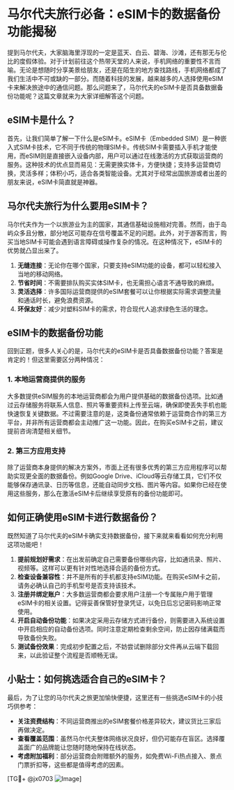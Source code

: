 # 马尔代夫旅行必备：eSIM卡的数据备份功能揭秘

提到马尔代夫，大家脑海里浮现的一定是蓝天、白云、碧海、沙滩，还有那无与伦比的度假体验。对于计划前往这个热带天堂的人来说，手机网络的重要性不言而喻。无论是想随时分享美景给朋友，还是在陌生的地方查找路线，手机网络都成了我们生活中不可或缺的一部分。而随着科技的发展，越来越多的人选择使用eSIM卡来解决旅途中的通信问题。那么问题来了，马尔代夫的eSIM卡是否具备数据备份功能呢？这篇文章就来为大家详细解答这个问题。

## eSIM卡是什么？

首先，让我们简单了解一下什么是eSIM卡。eSIM卡（Embedded SIM）是一种嵌入式SIM卡技术，它不同于传统的物理SIM卡。传统SIM卡需要插入手机才能使用，而eSIM则是直接嵌入设备内部，用户可以通过在线激活的方式获取运营商的服务。这种技术的优点显而易见：无需更换实体卡，方便快捷；支持多运营商切换，灵活多样；体积小巧，适合各类智能设备。尤其对于经常出国旅游或者出差的朋友来说，eSIM卡简直就是神器。

## 马尔代夫旅行为什么要用eSIM卡？

马尔代夫作为一个以旅游业为主的国家，其通信基础设施相对完善。然而，由于岛屿众多且分散，部分地区可能存在信号覆盖不足的问题。此外，对于游客而言，购买当地SIM卡可能会遇到语言障碍或操作复杂的情况。在这种情况下，eSIM卡的优势就凸显出来了。

1. **无缝连接**：无论你在哪个国家，只要支持eSIM功能的设备，都可以轻松接入当地的移动网络。
2. **节省时间**：不需要排队购买实体SIM卡，也无需担心语言不通导致的麻烦。
3. **灵活选择**：许多国际运营商提供的eSIM套餐可以让你根据实际需求调整流量和通话时长，避免浪费资源。
4. **环保友好**：减少对塑料SIM卡的需求，符合现代人追求绿色生活的理念。

## eSIM卡的数据备份功能

回到正题，很多人关心的是，马尔代夫的eSIM卡是否具备数据备份功能？答案是肯定的！但这里需要区分两种情况：

### 1. 本地运营商提供的服务
大多数提供eSIM服务的本地运营商都会为用户提供基础的数据备份选项。比如通过云存储服务将联系人信息、照片等重要资料上传至云端，确保即使丢失手机也能快速恢复关键数据。不过需要注意的是，这类备份通常依赖于运营商合作的第三方平台，并非所有运营商都会主动推广这一功能。因此，在购买eSIM卡之前，建议提前咨询清楚相关细节。

### 2. 第三方应用支持
除了运营商本身提供的解决方案外，市面上还有很多优秀的第三方应用程序可以帮助实现更全面的数据备份。例如Google Drive、iCloud等云存储工具，它们不仅能够保存通讯录、日历等信息，还能自动同步文档、图片等内容。如果你已经在使用这些服务，那么在激活eSIM卡后继续享受原有的备份功能即可。

## 如何正确使用eSIM卡进行数据备份？

既然知道了马尔代夫的eSIM卡确实支持数据备份，接下来就来看看如何充分利用这项功能吧！

1. **提前规划好需求**：在出发前确定自己需要备份哪些内容，比如通讯录、照片、视频等。这样可以更有针对性地选择合适的备份方式。
2. **检查设备兼容性**：并不是所有的手机都支持eSIM功能。在购买eSIM卡之前，请务必确认自己的手机型号是否支持该技术。
3. **注册并绑定账户**：大多数运营商都会要求用户注册一个专属账户用于管理eSIM卡的相关设置。记得妥善保管好登录凭证，以免日后忘记密码影响正常使用。
4. **开启自动备份功能**：如果决定采用云存储方式进行备份，则需要进入系统设置中开启相应的自动备份选项。同时注意定期检查剩余空间，防止因存储满载而导致备份失败。
5. **测试备份效果**：完成初步配置之后，不妨尝试删除部分文件再从云端下载回来，以此验证整个流程是否顺畅无误。

## 小贴士：如何挑选适合自己的eSIM卡？

最后，为了让您的马尔代夫之旅更加愉快便捷，这里还有一些挑选eSIM卡的小技巧供参考：

- **关注资费结构**：不同运营商推出的eSIM套餐价格差异较大，建议货比三家后再做决定。
- **查看覆盖范围**：虽然马尔代夫整体网络状况良好，但仍可能存在盲区。选择覆盖面广的品牌能让您随时随地保持在线状态。
- **考虑附加福利**：部分运营商会附赠额外的服务，如免费Wi-Fi热点接入、景点门票折扣等，这些都是值得考虑的因素。

[TG💪+ @jx0703 ![Image](https://github.com/user-attachments/assets/dbca1d08-cadb-493c-b0ec-ad6f7a83f270)]
